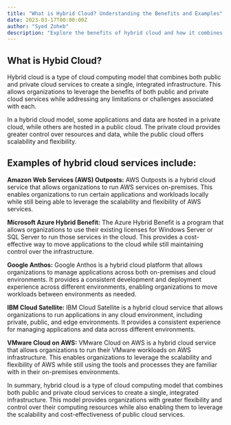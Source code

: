 ```yaml
---
title: "What is Hybrid Cloud? Understanding the Benefits and Examples"
date: 2023-03-17T00:00:00Z
author: "Syed Zoheb"
description: "Explore the benefits of hybrid cloud and how it combines public and private cloud services to create a more flexible and scalable infrastructure. Learn about popular hybrid cloud providers and examples of how organizations are using hybrid cloud services."
---
```


## What is Hybid Cloud?

Hybrid cloud is a type of cloud computing model that combines both public and private cloud services to create a single, integrated infrastructure. This allows organizations to leverage the benefits of both public and private cloud services while addressing any limitations or challenges associated with each.

In a hybrid cloud model, some applications and data are hosted in a private cloud, while others are hosted in a public cloud. The private cloud provides greater control over resources and data, while the public cloud offers scalability and flexibility.

## Examples of hybrid cloud services include:

**Amazon Web Services (AWS) Outposts:** AWS Outposts is a hybrid cloud service that allows organizations to run AWS services on-premises. This enables organizations to run certain applications and workloads locally while still being able to leverage the scalability and flexibility of AWS services.

**Microsoft Azure Hybrid Benefit:** The Azure Hybrid Benefit is a program that allows organizations to use their existing licenses for Windows Server or SQL Server to run those services in the cloud. This provides a cost-effective way to move applications to the cloud while still maintaining control over the infrastructure.

**Google Anthos:** Google Anthos is a hybrid cloud platform that allows organizations to manage applications across both on-premises and cloud environments. It provides a consistent development and deployment experience across different environments, enabling organizations to move workloads between environments as needed.

**IBM Cloud Satellite:** IBM Cloud Satellite is a hybrid cloud service that allows organizations to run applications in any cloud environment, including private, public, and edge environments. It provides a consistent experience for managing applications and data across different environments.

**VMware Cloud on AWS:** VMware Cloud on AWS is a hybrid cloud service that allows organizations to run their VMware workloads on AWS infrastructure. This enables organizations to leverage the scalability and flexibility of AWS while still using the tools and processes they are familiar with in their on-premises environments.

In summary, hybrid cloud is a type of cloud computing model that combines both public and private cloud services to create a single, integrated infrastructure. This model provides organizations with greater flexibility and control over their computing resources while also enabling them to leverage the scalability and cost-effectiveness of public cloud services.